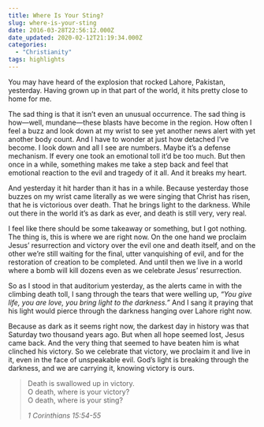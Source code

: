 ```yaml
---
title: Where Is Your Sting?
slug: where-is-your-sting
date: 2016-03-28T22:56:12.000Z
date_updated: 2020-02-12T21:19:34.000Z
categories:
  - "Christianity"
tags: highlights
---
```


You may have heard of the explosion that rocked Lahore, Pakistan, yesterday. Having grown up in that part of the world, it hits pretty close to home for me.

The sad thing is that it isn’t even an unusual occurrence. The sad thing is how—well, mundane—these blasts have become in the region. How often I feel a buzz and look down at my wrist to see yet another news alert with yet another body count. And I have to wonder at just how detached I’ve become. I look down and all I see are numbers. Maybe it’s a defense mechanism. If every one took an emotional toll it’d be too much. But then once in a while, something makes me take a step back and feel that emotional reaction to the evil and tragedy of it all. And it breaks my heart.

And yesterday it hit harder than it has in a while. Because yesterday those buzzes on my wrist came literally as we were singing that Christ has risen, that he is victorious over death. That he brings light to the darkness. While out there in the world it’s as dark as ever, and death is still very, very real.

I feel like there should be some takeaway or something, but I got nothing. The thing is, this is where we are right now. On the one hand we proclaim Jesus’ resurrection and victory over the evil one and death itself, and on the other we’re still waiting for the final, utter vanquishing of evil, and for the restoration of creation to be completed. And until then we live in a world where a bomb will kill dozens even as we celebrate Jesus’ resurrection.

So as I stood in that auditorium yesterday, as the alerts came in with the climbing death toll, I sang through the tears that were welling up, *“You give life, you are love, you bring light to the darkness.”* And I sang it praying that his light would pierce through the darkness hanging over Lahore right now.

Because as dark as it seems right now, the darkest day in history was that Saturday two thousand years ago. But when all hope seemed lost, Jesus came back. And the very thing that seemed to have beaten him is what clinched his victory. So we celebrate that victory, we proclaim it and live in it, even in the face of unspeakable evil. God’s light is breaking through the darkness, and we are carrying it, knowing victory is ours.

> Death is swallowed up in victory.  
> O death, where is your victory?  
> O death, where is your sting?
>
> <cite>1 Corinthians 15:54-55</cite>
